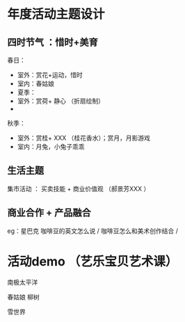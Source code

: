 # 年度活动主题设计

## 四时节气 ：惜时+美育
春日：
- 室外：赏花+运动，惜时  
- 室内：春姑娘 
- 夏季：
- 室外：赏荷+ 静心 （折扇绘制）
- 

秋季：
- 室外：赏桂+ XXX  （桂花香水）；赏月，月影游戏
- 室内：月兔，小兔子乖乖



## 生活主题  
集市活动 ： 买卖技能 + 商业价值观  （郝景芳XXX ）


## 商业合作 + 产品融合  

eg：星巴克 咖啡豆的英文怎么说 / 咖啡豆怎么和美术创作结合 /




# 活动demo （艺乐宝贝艺术课）

南极太平洋  

春姑娘 柳树  

雪世界  
